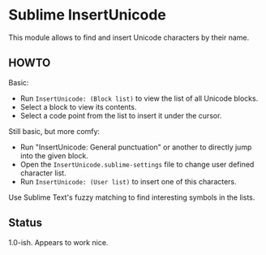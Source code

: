 # Sublime InsertUnicode

This module allows to find and insert Unicode characters by their name.

## HOWTO

Basic:

- Run `InsertUnicode: (Block list)` to view the list of all Unicode blocks.
- Select a block to view its contents.
- Select a code point from the list to insert it under the cursor.

Still basic, but more comfy:

- Run "InsertUnicode: General punctuation" or another to directly jump into the given block.
- Open the `InsertUnicode.sublime-settings` file to change user defined character list.
- Run `InsertUnicode: (User list)` to insert one of this characters.

Use Sublime Text's fuzzy matching to find interesting symbols in the lists.

## Status

1.0-ish. Appears to work nice.
